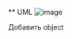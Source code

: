 ** UML
![image](https://github.com/SpaceBirbMan/JFX_LRS/assets/126468286/0aef65eb-7739-4c0b-8f7c-e4eb19c90a6d)

Добавить object
